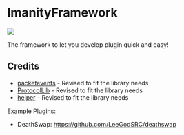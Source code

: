 # ImanityFramework

[![](https://jitpack.io/v/Imanity-Software/ImanityFramework.svg)](https://jitpack.io/#Imanity-Software/ImanityFramework)

The framework to let you develop plugin quick and easy!

## Credits
* [packetevents](https://github.com/retrooper/packetevents) - Revised to fit the library needs
* [ProtocolLib](https://github.com/dmulloy2/ProtocolLib/) - Revised to fit the library needs
* [helper](https://github.com/lucko/helper) - Revised to fit the library needs

Example Plugins:
- DeathSwap: https://github.com/LeeGodSRC/deathswap
